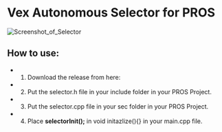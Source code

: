 # Vex Autonomous Selector for PROS
![Screenshot_of_Selector](https://user-images.githubusercontent.com/22580992/67626102-d9e1d080-f814-11e9-84cd-63a44e6a35af.png)

## How to use:
* 1. Download the release from here:
* 2. Put the selector.h file in your include folder in your PROS Project.
* 3. Put the selector.cpp file in your sec folder in your PROS Project.
* 4. Place **selectorInit();** in void initazlize(){} in your main.cpp file.

